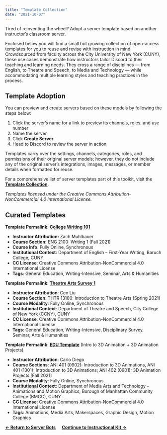 ```yaml
---
title: "Template Collection"
date: "2021-10-07"
---
```


Tired of reinventing the wheel? Adopt a server template based on another instructor’s classroom server. 

Enclosed below you will find a small but growing collection of open-access templates for you to reuse and revise with instruction in mind. Crowdsourced from faculty across the City University of New York (CUNY), these use cases demonstrate how instructors tailor Discord to their teaching and learning needs. They cross a range of disciplines — from English, to Theatre and Speech, to Media and Technology — while accommodating multiple learning styles and teaching practices in the process. 

## **Template Adoption**

You can preview and create servers based on these models by following the steps below:

1. Click the server’s name for a link to preview its channels, roles, and use number 
2. Name the server
3. Click **Create Server** 
4. Head to Discord to review the server in action

Templates carry over the settings, channels, categories, roles, and permissions of their original server models; however, they do not include any of the original server’s integrations, images, messages, or member details when formatted for reuse. 

For a comprehensive list of server templates part of this toolkit, visit the [**Template Collection**](https://discordedu.commons.gc.cuny.edu/adopt-a-template/). 

_Templates licensed under the Creative Commons Attribution-NonCommercial 4.0 International License._

## **Curated Templates**

**Template Permalink**: [**College Writing 101**](https://t.co/Gj1CeXXXzI)

- **Instructor Attribution:** Zach Muhlbauer
- **Course Section:** ENG 2100: Writing 1 (Fall 2021)
- **Course Info**: Fully Online, Synchronous
- **Institutional Context**: Department of English – First-Year Writing, Baruch College, CUNY
- **CC License**: Creative Commons Attribution-NonCommercial 4.0 International License
- **Tags**: General Education, Writing-Intensive, Seminar, Arts & Humanities

**Template Permalink**: [**Theatre Arts Survey 1**](https://discord.new/EGznSuGmazTU)

- **Instructor Attribution**: Cen Liu
- **Course Section**: THTR 13100: Introduction to Theatre Arts (Spring 2021)
- **Course Modality**: Fully Online, Synchronous
- **Institutional Context**: Department of Theatre and Speech, City College of New York (CCNY), CUNY
- **CC License**: Creative Commons Attribution-NonCommercial 4.0 International License
- **Tags**: General Education, Writing-Intensive, Disciplinary Survey, Seminar, Arts & Humanities

**Template Permalink**: [**EDU Template**](https://discord.com/template/8VqhpY8fQtvD) (Intro to 3D Animation + 3D Animation Projects)

- **Instructor Attribution**: Carlo Diego
- **Course Sections**: ANI 401 (0902): Introduction to 3D Animations, ANI 401 (1301): Introduction to 3D Animations; ANI 402 (0901): 3D Animation Projects \[Fall 2021\]
- **Course Modality**: Fully Online, Synchronous
- **Institutional Context**: Department of Media Arts and Technology – Animations and Motion Graphics, Borough of Manhattan Community College (BMCC), CUNY 
- **CC License**: Creative Commons Attribution-NonCommercial 4.0 International License
- **Tags**: Animations, Media Arts, Makerspaces, Graphic Design, Motion Graphics

**[← Return to Server Bots](https://discordedu.commons.gc.cuny.edu/server-bots/)      [Continue to Instructional Kit →](https://discordedu.commons.gc.cuny.edu/instructional-kit/)**
